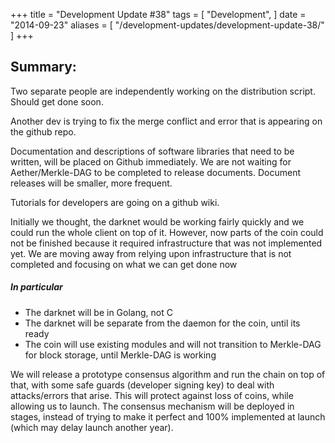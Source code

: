 +++
title = "Development Update #38"
tags = [
    "Development",
]
date = "2014-09-23"
aliases = [
	"/development-updates/development-update-38/"
]
+++

## Summary:

Two separate people are independently working on the distribution script. Should get done soon.

Another dev is trying to fix the merge conflict and error that is appearing on the github repo.

Documentation and descriptions of software libraries that need to be written, will be placed on Github immediately. We are not waiting for Aether/Merkle-DAG to be completed to release documents. Document releases will be smaller, more frequent.

Tutorials for developers are going on a github wiki.

Initially we thought, the darknet would be working fairly quickly and we could run the whole client on top of it. However, now parts of the coin could not be finished because it required infrastructure that was not implemented yet. We are moving away from relying upon infrastructure that is not completed and focusing on what we can get done now

##### In particular
- The darknet will be in Golang, not C
- The darknet will be separate from the daemon for the coin, until its ready
- The coin will use existing modules and will not transition to Merkle-DAG for block storage, until Merkle-DAG is working

We will release a prototype consensus algorithm and run the chain on top of that, with some safe guards (developer signing key) to deal with attacks/errors that arise. This will protect against loss of coins, while allowing us to launch. The consensus mechanism will be deployed in stages, instead of trying to make it perfect and 100% implemented at launch (which may delay launch another year).
